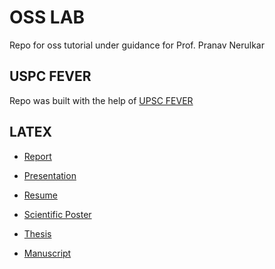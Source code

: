 # OSS LAB
Repo for oss tutorial under guidance for Prof. Pranav Nerulkar

## USPC FEVER
Repo was built with the help of [UPSC FEVER](http://upscfever.com/)

## LATEX
* [Report](https://www.overleaf.com/6652448755xrjqgynzmmtd)

* [Presentation](https://www.overleaf.com/7483442486jczxsfwpsxdh)

* [Resume](https://www.overleaf.com/1341831542cjyxfvpzmqxp)

* [Scientific Poster](https://www.overleaf.com/5357451513rnpjmnvctnwv)

* [Thesis](https://www.overleaf.com/5511652835pzrmprtvdcvn)

* [Manuscript](https://www.overleaf.com/8583916742thcxgmyfbnzf)
